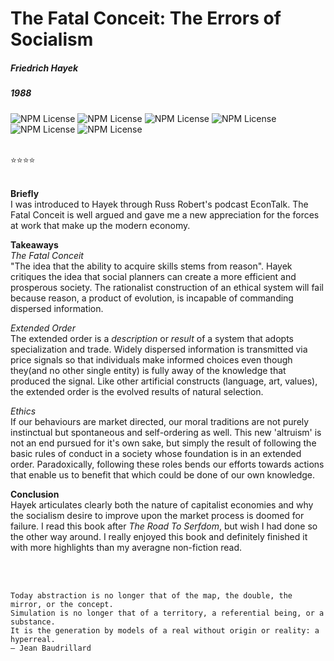 # The Fatal Conceit: The Errors of Socialism
##### Friedrich Hayek
##### 1988

![NPM License](https://img.shields.io/badge/-NonFiction-blue) ![NPM License](https://img.shields.io/badge/-Economics-blue) ![NPM License](https://img.shields.io/badge/-Philosophy-blue) ![NPM License](https://img.shields.io/badge/-PoliticalScience-blue) ![NPM License](https://img.shields.io/badge/-Capitalism-blue) ![NPM License](https://img.shields.io/badge/-Libertarianism-blue) 


<br>
⭐⭐⭐⭐
<br>
<br>

**Briefly** <br>
I was introduced to Hayek through Russ Robert's podcast EconTalk.  The Fatal Conceit is well argued and gave me a new appreciation for the forces at work that make up the modern economy.

**Takeaways**<br>
*The Fatal Conceit*<br>
"The idea that the ability to acquire skills stems from reason".  Hayek critiques the idea that social planners can create a more efficient and prosperous society.  The rationalist construction of an ethical system will fail because reason, a product of evolution, is incapable of commanding dispersed information.

*Extended Order*<br>
The extended order is a *description* or *result* of a system that adopts specialization and trade.  Widely dispersed information is transmitted via price signals so that individuals make informed choices even though they(and no other single entity) is fully away of the knowledge that produced the signal. Like other artificial constructs (language, art, values), the extended order is the evolved results of natural selection.

*Ethics*<br>
If our behaviours are market directed, our moral traditions are not purely instinctual but spontaneous and self-ordering as well.  This new 'altruism' is not an end pursued for it's own sake, but simply the result of following the basic rules of conduct in a society whose foundation is in an extended order. Paradoxically, following these roles bends our efforts towards actions that enable us to benefit that which could be done of our own knowledge. 

**Conclusion**<br>
Hayek articulates clearly both the nature of capitalist economies and why the socialism desire to improve upon the market process is doomed for failure. I read this book after *The Road To Serfdom*, but wish I had done so the other way around.  I really enjoyed this book and definitely finished it with more highlights than my averagne non-fiction read. 

<br><br>
```
Today abstraction is no longer that of the map, the double, the mirror, or the concept.
Simulation is no longer that of a territory, a referential being, or a substance.
It is the generation by models of a real without origin or reality: a hyperreal.
― Jean Baudrillard
```

